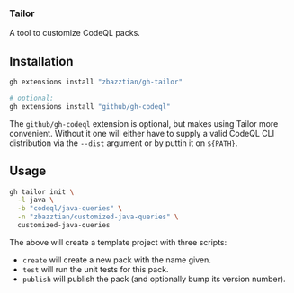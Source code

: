 ### Tailor ###

A tool to customize CodeQL packs.

## Installation ##

```sh
gh extensions install "zbazztian/gh-tailor"

# optional:
gh extensions install "github/gh-codeql"
```

The `github/gh-codeql` extension is optional, but makes using Tailor more convenient. Without it one will either have to supply a valid CodeQL CLI distribution via the `--dist` argument or by puttin it on `${PATH}`.

## Usage ##

```sh
gh tailor init \
  -l java \
  -b "codeql/java-queries" \
  -n "zbazztian/customized-java-queries" \
  customized-java-queries
```

The above will create a template project with three scripts:
* `create` will create a new pack with the name given.
* `test` will run the unit tests for this pack.
* `publish` will publish the pack (and optionally bump its version number).

